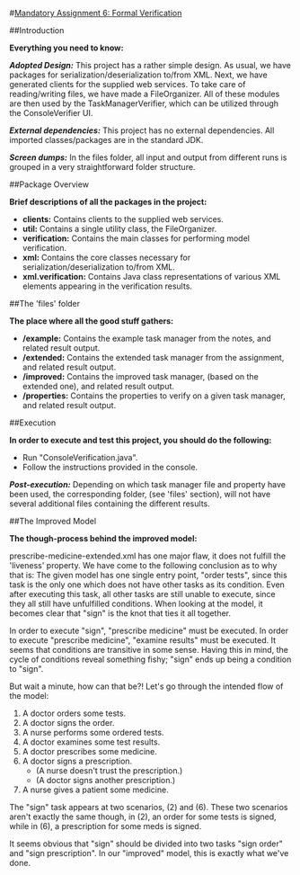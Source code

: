 #[Mandatory Assignment 6: Formal Verification](https://blog.itu.dk/SMDS-E2012/course-plan-and-curriculum/mandatory-assignment-6/)

##Introduction

__Everything you need to know:__

__*Adopted Design:*__ This project has a rather simple design.
As usual, we have packages for serialization/deserialization to/from XML.
Next, we have generated clients for the supplied web services.
To take care of reading/writing files, we have made a FileOrganizer.
All of these modules are then used by the TaskManagerVerifier, which can be utilized through the ConsoleVerifier UI.

__*External dependencies:*__ This project has no external dependencies. All imported classes/packages are in the standard JDK.

__*Screen dumps:*__ In the files folder, all input and output from different runs is grouped in a very straightforward folder structure.


##Package Overview

__Brief descriptions of all the packages in the project:__ 

 * __clients:__ Contains clients to the supplied web services.
 * __util:__ Contains a single utility class, the FileOrganizer.
 * __verification:__ Contains the main classes for performing model verification.
 * __xml:__ Contains the core classes necessary for serialization/deserialization to/from XML.
 * __xml.verification:__ Contains Java class representations of various XML elements appearing in the verification results.

##The 'files' folder

__The place where all the good stuff gathers:__ 

 * __/example:__ Contains the example task manager from the notes, and related result output.
 * __/extended:__ Contains the extended task manager from the assignment, and related result output.
 * __/improved:__ Contains the improved task manager, (based on the extended one), and related result output.
 * __/properties:__ Contains the properties to verify on a given task manager, and related result output.

##Execution

__In order to execute and test this project, you should do the following:__

 - Run "ConsoleVerification.java".
 - Follow the instructions provided in the console.

__*Post-execution:*__ Depending on which task manager file and property have been used, the corresponding folder, (see 'files' section), will not have several additional files containing the different results.


##The Improved Model

__The though-process behind the improved model:__

prescribe-medicine-extended.xml has one major flaw, it does not fulfill the 'liveness' property.
We have come to the following conclusion as to why that is:
The given model has one single entry point, "order tests", since this task is the only one which does not have other tasks as its condition.
Even after executing this task, all other tasks are still unable to execute, since they all still have unfulfilled conditions.
When looking at the model, it becomes clear that "sign" is the knot that ties it all together.

In order to execute "sign", "prescribe medicine" must be executed.
In order to execute "prescribe medicine", "examine results" must be executed.
It seems that conditions are transitive in some sense.
Having this in mind, the cycle of conditions reveal something fishy; "sign" ends up being a condition to "sign".

But wait a minute, how can that be?! Let's go through the intended flow of the model:
 1. A doctor orders some tests. 
 2. A doctor signs the order.
 3. A nurse performs some ordered tests.
 4. A doctor examines some test results.
 5. A doctor prescribes some medicine. 
 6. A doctor signs a prescription.
    - (A nurse doesn't trust the prescription.)
    - (A doctor signs another prescription.)
 7. A nurse gives a patient some medicine.

The "sign" task appears at two scenarios, (2) and (6).
These two scenarios aren't exactly the same though, in (2), an order for some tests is signed, while in (6), a prescription for some meds is signed.

It seems obvious that "sign" should be divided into two tasks "sign order" and "sign prescription".
In our "improved" model, this is exactly what we've done.
